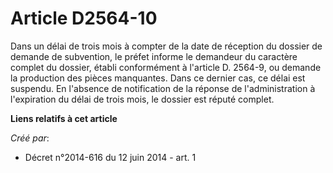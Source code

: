 # Article D2564-10

Dans un délai de trois mois à compter de la date de réception du dossier de demande de subvention, le préfet informe le
demandeur du caractère complet du dossier, établi conformément à l'article D. 2564-9, ou demande la production des pièces
manquantes. Dans ce dernier cas, ce délai est suspendu. En l'absence de notification de la réponse de l'administration à
l'expiration du délai de trois mois, le dossier est réputé complet.

**Liens relatifs à cet article**

_Créé par_:

  - Décret n°2014-616 du 12 juin 2014 - art. 1

